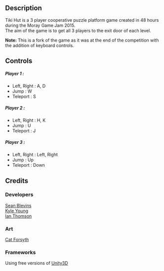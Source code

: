 ## Description

Tiki Hut is a 3 player cooperative puzzle platform game created in 48 hours during the Moray Game Jam 2015.  
The aim of the game is to get all 3 players to the exit door of each level.

**Note:** This is a fork of the game as it was at the end of the competition with the addition of keyboard controls.

## Controls

##### Player 1 :
* Left, Right : A, D
* Jump : W
* Teleport : S

##### Player 2 :
* Left, Right : H, K
* Jump : U
* Teleport : J

##### Player 3 :
* Left, Right : Left, Right
* Jump : Up
* Teleport : Down

## Credits

### Developers

[Sean Blevins](https://github.com/SeanBlevins)  
[Kyle Young](https://github.com/Atuuh)  
[Ian Thomson](https://github.com/Eeeeeeeeeeeeen)  

### Art 

[Cat Forsyth](http://morgotha.wix.com/catforsythportfolio)

### Frameworks

Using free versions of [Unity3D](http://unity3d.com/)